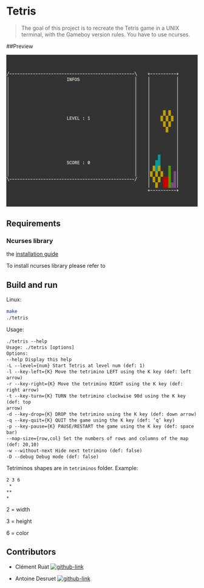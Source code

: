 # Tetris

>The goal of this project is to recreate the Tetris game in a UNIX terminal, with the Gameboy version rules.
You have to use ncurses.

##Preview
<p align="center">
  <img src=".github/readme_resources/game_preview.png" alt="game preview">
</p>


## Requirements

### Ncurses library

the [installation guide](https://invisible-island.net/ncurses/)

To install ncurses library please refer to
## Build and run

Linux:

```sh
make
./tetris
```
Usage:
```shell
./tetris --help
Usage: ./tetris [options]
Options:
--help Display this help
-L --level={num} Start Tetris at level num (def: 1)
-l --key-left={K} Move the tetrimino LEFT using the K key (def: left arrow)
-r --key-right={K} Move the tetrimino RIGHT using the K key (def: right arrow)
-t --key-turn={K} TURN the tetrimino clockwise 90d using the K key (def: top
arrow)
-d --key-drop={K} DROP the tetrimino using the K key (def: down arrow)
-q --key-quit={K} QUIT the game using the K key (def: ‘q’ key)
-p --key-pause={K} PAUSE/RESTART the game using the K key (def: space bar)
--map-size={row,col} Set the numbers of rows and columns of the map (def: 20,10)
-w --without-next Hide next tetrimino (def: false)
-D --debug Debug mode (def: false)
```

Tetriminos shapes are in `tetriminos` folder.
Example:
```
2 3 6
 *
**
*
```
2 = width

3 = height

6 = color
## Contributors
- Clément Ruat  [![github-link][github-logo]](https://github.com/fantoruse)

- Antoine Desruet [![github-link][github-logo]](https://github.com/antwxne)

<!-- Markdown link & img definition's -->

[vsc-installation-doc]: https://code.visualstudio.com/docs/editor/command-line

[cmake-installation-doc]: https://cmake.org/install/

[Github-logo]: https://img.shields.io/badge/GitHub-100000?style=for-the-badge&logo=github&logoColor=white
